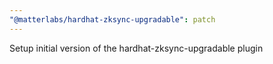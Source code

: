 ```yaml
---
"@matterlabs/hardhat-zksync-upgradable": patch
---
```


Setup initial version of the hardhat-zksync-upgradable plugin
